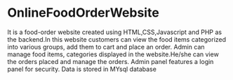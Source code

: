 # OnlineFoodOrderWebsite
It is a food-order website created using HTML,CSS,Javascript and PHP as the backend.In this website customers can view the food items categorized into various groups, add them to cart and place an order. Admin can manage food items, categories displayed in the website.He/she can view the orders placed and manage the orders. Admin panel features a login panel for security. Data is stored in MYsql database
